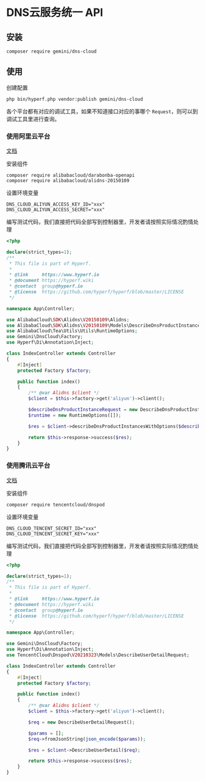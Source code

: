 # DNS云服务统一 API

## 安装

```shell
composer require gemini/dns-cloud
```

## 使用

创建配置

```shell
php bin/hyperf.php vendor:publish gemini/dns-cloud
```

各个平台都有对应的调试工具，如果不知道接口对应的事哪个 `Request`，则可以到调试工具里进行查询。

### 使用阿里云平台

[文档](https://www.alibabacloud.com/help/zh/alibaba-cloud-dns/latest/api-alidns-2015-01-09-dir)

安装组件

```shell
composer require alibabacloud/darabonba-openapi
composer require alibabacloud/alidns-20150109
```

设置环境变量

```dotenv
DNS_CLOUD_ALIYUN_ACCESS_KEY_ID="xxx"
DNS_CLOUD_ALIYUN_ACCESS_SECRET="xxx"
```

编写测试代码，我们直接把代码全部写到控制器里，开发者请按照实际情况酌情处理

```php
<?php

declare(strict_types=1);
/**
 * This file is part of Hyperf.
 *
 * @link     https://www.hyperf.io
 * @document https://hyperf.wiki
 * @contact  group@hyperf.io
 * @license  https://github.com/hyperf/hyperf/blob/master/LICENSE
 */

namespace App\Controller;

use AlibabaCloud\SDK\Alidns\V20150109\Alidns;
use AlibabaCloud\SDK\Alidns\V20150109\Models\DescribeDnsProductInstancesRequest;
use AlibabaCloud\Tea\Utils\Utils\RuntimeOptions;
use Gemini\DnsCloud\Factory;
use Hyperf\Di\Annotation\Inject;

class IndexController extends Controller
{
    #[Inject]
    protected Factory $factory;

    public function index()
    {
        /** @var Alidns $client */
        $client = $this->factory->get('aliyun')->client();

        $describeDnsProductInstanceRequest = new DescribeDnsProductInstancesRequest();
        $runtime = new RuntimeOptions([]);

        $res = $client->describeDnsProductInstancesWithOptions($describeDnsProductInstanceRequest, $runtime);

        return $this->response->success($res);
    }
}

```

### 使用腾讯云平台

[文档](https://cloud.tencent.com/document/api/1427/56194)

安装组件

```shell
composer require tencentcloud/dnspod
```

设置环境变量

```dotenv
DNS_CLOUD_TENCENT_SECRET_ID="xxx"
DNS_CLOUD_TENCENT_SECRET_KEY="xxx"
```

编写测试代码，我们直接把代码全部写到控制器里，开发者请按照实际情况酌情处理

```php
<?php

declare(strict_types=1);
/**
 * This file is part of Hyperf.
 *
 * @link     https://www.hyperf.io
 * @document https://hyperf.wiki
 * @contact  group@hyperf.io
 * @license  https://github.com/hyperf/hyperf/blob/master/LICENSE
 */

namespace App\Controller;

use Gemini\DnsCloud\Factory;
use Hyperf\Di\Annotation\Inject;
use TencentCloud\Dnspod\V20210323\Models\DescribeUserDetailRequest;

class IndexController extends Controller
{
    #[Inject]
    protected Factory $factory;

    public function index()
    {
        /** @var Alidns $client */
        $client = $this->factory->get('aliyun')->client();

        $req = new DescribeUserDetailRequest();

        $params = [];
        $req->fromJsonString(json_encode($params));

        $res = $client->DescribeUserDetail($req);

        return $this->response->success($res);
    }
}

```
